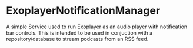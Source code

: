 # ExoplayerNotificationManager
A simple Service used to run Exoplayer as an audio player with notification bar controls.
This is intended to be used in conjuction with a repository/database to stream podcasts from an RSS feed.
